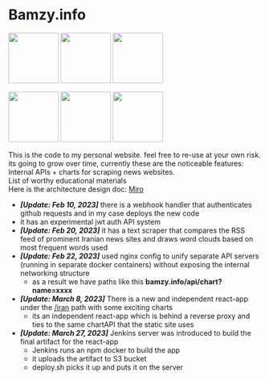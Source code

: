 # Bamzy.info 
<p float="left">
  <img src="https://bamzy.info/assets/imgs/Screenshot2.png" width="100" /> 
  <img src="https://bamzy.info/assets/imgs/Screenshot1.png" width="100" />
  <img src="https://bamzy.info/assets/imgs/Screenshot3.png" width="100" />
</p>
<p float="left">
  <img src="https://bamzy.info/assets/imgs/Screenshot4.png" width="100" /> 
  <img src="https://bamzy.info/assets/imgs/Screenshot5.png" width="100" />
  <img src="https://bamzy.info/assets/imgs/Screenshot6.png" width="100" />
</p>

This is the code to my personal website. feel free to re-use at your own risk. its going to grow over time,
currently these are the noticeable features:<br>
    Internal APIs + charts for scraping news websites.<br>
    List of worthy educational materials<br>
    Here is the architecture design doc:  [Miro](https://miro.com/app/board/uXjVPv7Tk-A=/?share_link_id=997983610765) 
* <i><b>[Update: Feb 10, 2023]</b></i> there is a webhook handler that authenticates github requests and in my case deploys the new code 
* it has an experimental jwt auth API system
* <i><b>[Update: Feb 20, 2023]</b></i>  it has a text scraper that compares the RSS feed of prominent Iranian news sites and draws word clouds based on most frequent words used
* <i><b>[Update: Feb 22, 2023]</b></i>  used nginx config to unify separate API servers (running in separate docker containers) without exposing the internal networking structure
  * as a result we have paths like this <b>bamzy.info/api/chart?name=xxxx</b>
* <i><b>[Update: March 8, 2023]</b></i>  There is a new and independent react-app under the [/iran](https://bamzy.info/iran) path with some exciting charts
  * its an independent react-app which is behind a reverse proxy and ties to the same chartAPI that the static site uses
* <i><b>[Update: March 27, 2023]</b></i>  Jenkins server was introduced to build the final artifact for the react-app
     * Jenkins runs an npm docker to build the app
     * it uploads the artifact to S3 bucket
     * deploy.sh picks it up and puts it on the server